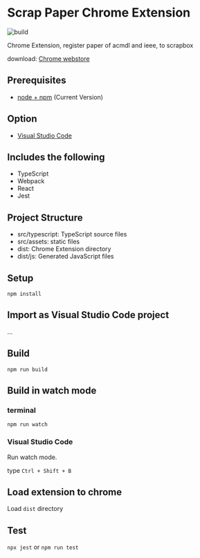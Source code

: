 # Scrap Paper Chrome Extension

![build](https://github.com/chibat/chrome-extension-typescript-starter/workflows/build/badge.svg)

Chrome Extension, register paper of acmdl and ieee, to scrapbox

download: [Chrome webstore](https://chrome.google.com/webstore/detail/scrap-paper/cgkgikddogobbaakbmbjphgipgfbkbdo)

## Prerequisites

* [node + npm](https://nodejs.org/) (Current Version)

## Option

* [Visual Studio Code](https://code.visualstudio.com/)

## Includes the following

* TypeScript
* Webpack
* React
* Jest

## Project Structure

* src/typescript: TypeScript source files
* src/assets: static files
* dist: Chrome Extension directory
* dist/js: Generated JavaScript files

## Setup

```
npm install
```

## Import as Visual Studio Code project

...

## Build

```
npm run build
```

## Build in watch mode

### terminal

```
npm run watch
```

### Visual Studio Code

Run watch mode.

type `Ctrl + Shift + B`

## Load extension to chrome

Load `dist` directory

## Test
`npx jest` or `npm run test`
